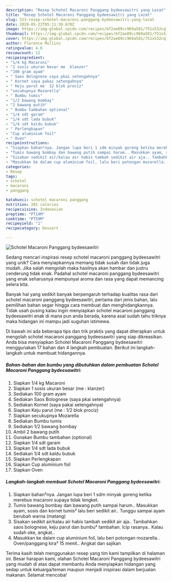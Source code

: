 ```yaml
---
description: "Resep Schotel Macaroni Panggang bydeesawitri yang Lezat"
title: "Resep Schotel Macaroni Panggang bydeesawitri yang Lezat"
slug: 523-resep-schotel-macaroni-panggang-bydeesawitri-yang-lezat
date: 2020-05-22T05:11:39.678Z
image: https://img-global.cpcdn.com/recipes/bf2ae89cc969a581/751x532cq70/schotel-macaroni-panggang-bydeesawitri-foto-resep-utama.jpg
thumbnail: https://img-global.cpcdn.com/recipes/bf2ae89cc969a581/751x532cq70/schotel-macaroni-panggang-bydeesawitri-foto-resep-utama.jpg
cover: https://img-global.cpcdn.com/recipes/bf2ae89cc969a581/751x532cq70/schotel-macaroni-panggang-bydeesawitri-foto-resep-utama.jpg
author: Florence Mullins
ratingvalue: 4.6
reviewcount: 12
recipeingredient:
- "1/4 kg Macaroni"
- "1 sosis ukuran besar me  klanzer"
- "100 gram ayam"
- " Saos Bolognese saya pkai setengahnya"
- " Kornet saya pakai setengahnya"
- " Keju parut me  12 blok prociz"
- "secukupnya Mozarella"
- " Bumbu tumis"
- "1/2 bawang bombay"
- "2 bawang putih"
- " Bumbu tambahan optional"
- "1/4 sdt garam"
- "1/4 sdt lada bubuk"
- "1/4 sdt kaldu bubuk"
- " Perlengkapan"
- "Cup aluminium foil"
- " Oven"
recipeinstructions:
- "Siapkan bahan²nya. Jangan lupa beri 1 sdm minyak goreng ketika merebus macaroni supaya tidak lengket."
- "Tumis bawang bombay dan bawang putih sampai harum.. Masukkan ayam, sosis dan kornet tumis² lalu beri sedikit air.. Tunggu sampai ayam berubah warna (matang)"
- "Sisakan sedikit air/kalau air habis tambah sedikit air aja.. Tambahkan saos bolognese, keju parut dan bumbu² tambahan. Icip rasanya.. Kalau sudah oke, angkat.."
- "Masukkan ke dalam cup aluminium foil, lalu beri potongan mozarella.. Oven/panggang kira² 15 menit.. Angkat dan sajikan"
categories:
- Resep
tags:
- schotel
- macaroni
- panggang

katakunci: schotel macaroni panggang 
nutrition: 201 calories
recipecuisine: Indonesian
preptime: "PT14M"
cooktime: "PT59M"
recipeyield: "1"
recipecategory: Dessert

---
```



![Schotel Macaroni Panggang bydeesawitri](https://img-global.cpcdn.com/recipes/bf2ae89cc969a581/751x532cq70/schotel-macaroni-panggang-bydeesawitri-foto-resep-utama.jpg)

Sedang mencari inspirasi resep schotel macaroni panggang bydeesawitri yang unik? Cara menyiapkannya memang tidak susah dan tidak juga mudah. Jika salah mengolah maka hasilnya akan hambar dan justru cenderung tidak enak. Padahal schotel macaroni panggang bydeesawitri yang enak seharusnya mempunyai aroma dan rasa yang dapat memancing selera kita.



Banyak hal yang sedikit banyak berpengaruh terhadap kualitas rasa dari schotel macaroni panggang bydeesawitri, pertama dari jenis bahan, lalu pemilihan bahan segar hingga cara membuat dan menghidangkannya. Tidak usah pusing kalau ingin menyiapkan schotel macaroni panggang bydeesawitri enak di mana pun anda berada, karena asal sudah tahu triknya maka hidangan ini mampu jadi suguhan istimewa.


Di bawah ini ada beberapa tips dan trik praktis yang dapat diterapkan untuk mengolah schotel macaroni panggang bydeesawitri yang siap dikreasikan. Anda bisa menyiapkan Schotel Macaroni Panggang bydeesawitri menggunakan 17 bahan dan 4 langkah pembuatan. Berikut ini langkah-langkah untuk membuat hidangannya.

<!--inarticleads1-->

##### Bahan-bahan dan bumbu yang dibutuhkan dalam pembuatan Schotel Macaroni Panggang bydeesawitri:

1. Siapkan 1/4 kg Macaroni
1. Siapkan 1 sosis ukuran besar (me : klanzer)
1. Sediakan 100 gram ayam
1. Sediakan  Saos Bolognese (saya pkai setengahnya)
1. Sediakan  Kornet (saya pakai setengahnya)
1. Siapkan  Keju parut (me : 1/2 blok prociz)
1. Siapkan secukupnya Mozarella
1. Sediakan  Bumbu tumis
1. Sediakan 1/2 bawang bombay
1. Ambil 2 bawang putih
1. Gunakan  Bumbu tambahan (optional)
1. Siapkan 1/4 sdt garam
1. Siapkan 1/4 sdt lada bubuk
1. Sediakan 1/4 sdt kaldu bubuk
1. Siapkan  Perlengkapan
1. Siapkan Cup aluminium foil
1. Siapkan  Oven




<!--inarticleads2-->

##### Langkah-langkah membuat Schotel Macaroni Panggang bydeesawitri:

1. Siapkan bahan²nya. Jangan lupa beri 1 sdm minyak goreng ketika merebus macaroni supaya tidak lengket.
1. Tumis bawang bombay dan bawang putih sampai harum.. Masukkan ayam, sosis dan kornet tumis² lalu beri sedikit air.. Tunggu sampai ayam berubah warna (matang)
1. Sisakan sedikit air/kalau air habis tambah sedikit air aja.. Tambahkan saos bolognese, keju parut dan bumbu² tambahan. Icip rasanya.. Kalau sudah oke, angkat..
1. Masukkan ke dalam cup aluminium foil, lalu beri potongan mozarella.. Oven/panggang kira² 15 menit.. Angkat dan sajikan




Terima kasih telah menggunakan resep yang tim kami tampilkan di halaman ini. Besar harapan kami, olahan Schotel Macaroni Panggang bydeesawitri yang mudah di atas dapat membantu Anda menyiapkan hidangan yang sedap untuk keluarga/teman maupun menjadi inspirasi dalam berjualan makanan. Selamat mencoba!
